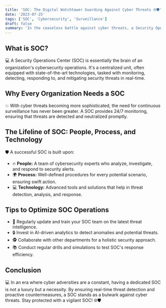 ```yaml
---
title: 'SOC: The Digital Watchtower Guarding Against Cyber Threats 🌐🛡️'
date: '2023-07-25'
tags: ['SOC', 'Cybersecurity', 'Surveillance']
draft: false
summary: 'In the ceaseless battle against cyber threats, a Security Operations Center stands as the first line of defense. Explore how SOC operates and why its pivotal in the modern digital age.'
---
```


## What is SOC?

💻 A Security Operations Center (SOC) is essentially the brain of an organization's cybersecurity operations. It's a centralized unit, often equipped with state-of-the-art technologies, tasked with monitoring, detecting, responding to, and mitigating security threats in real-time.

## Why Every Organization Needs a SOC

💥 With cyber threats becoming more sophisticated, the need for continuous surveillance has never been greater. A SOC provides 24/7 monitoring, ensuring that threats are detected and neutralized promptly.

## The Lifeline of SOC: People, Process, and Technology

🛡️ A successful SOC is built upon:

- 🔥 **People:** A team of cybersecurity experts who analyze, investigate, and respond to security alerts.
- 🌍 **Process:** Well-defined procedures for every potential scenario, ensuring swift action.
- 💻 **Technology:** Advanced tools and solutions that help in threat detection, analysis, and response.

## Tips to Optimize SOC Operations

- 🔄 Regularly update and train your SOC team on the latest threat intelligence.
- 🔒 Invest in AI-driven analytics to detect anomalies and potential threats.
- 🕵️ Collaborate with other departments for a holistic security approach.
- 📚 Conduct regular drills and simulations to test SOC's response efficiency.

## Conclusion

💻 In an era where cyber adversities are a constant, having a dedicated SOC is not a luxury but a necessity. By ensuring real-time threat detection and proactive countermeasures, a SOC stands as a bulwark against cyber threats. Stay protected with a vigilant SOC! 🌐🛡️
